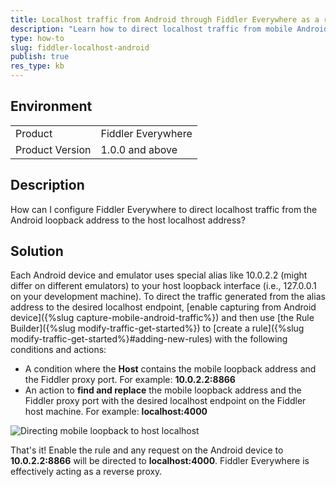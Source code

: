 ```yaml
---
title: Localhost traffic from Android through Fiddler Everywhere as a reverse proxy.
description: "Learn how to direct localhost traffic from mobile Android browser through the Fiddler Everywhere proxy."
type: how-to
slug: fiddler-localhost-android
publish: true
res_type: kb
---
```


## Environment

|   |   |
|---|---|
| Product   | Fiddler Everywhere |
| Product Version | 1.0.0 and above  |

## Description

How can I configure Fiddler Everywhere to direct localhost traffic from the Android loopback address to the host localhost address?

## Solution

Each Android device and emulator uses special alias like 10.0.2.2 (might differ on different emulators) to your host loopback interface (i.e., 127.0.0.1 on your development machine). To direct the traffic generated from the alias address to the desired localhost endpoint, [enable capturing from Android device]({%slug capture-mobile-android-traffic%}) and then use [the Rule Builder]({%slug modify-traffic-get-started%}) to [create a rule]({%slug modify-traffic-get-started%}#adding-new-rules) with the following conditions and actions:
- A condition where the **Host** contains the mobile loopback address and the Fiddler proxy port. For example: **10.0.2.2:8866**
- An action to **find and replace** the mobile loopback address and the Fiddler proxy port with the desired localhost endpoint on the Fiddler host machine. For example: **localhost:4000**

![Directing mobile loopback to host localhost](../images/kb/mobile-localhost/mobile-localhost.png)

That's it! Enable the rule and any request on the Android device to **10.0.2.2:8866** will be directed to **localhost:4000**. Fiddler Everywhere is effectively acting as a reverse proxy.